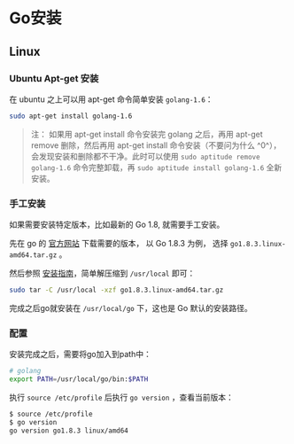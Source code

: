 # Go安装

## Linux

### Ubuntu Apt-get 安装

在 ubuntu 之上可以用 apt-get 命令简单安装 `golang-1.6`：

```bash
sudo apt-get install golang-1.6
```

> 注： 如果用 apt-get install 命令安装完 golang 之后，再用 apt-get remove 删除，然后再用 apt-get install 命令安装（不要问为什么 ^0^），会发现安装和删除都不干净。此时可以使用 `sudo aptitude remove golang-1.6` 命令完整卸载，再 `sudo aptitude install golang-1.6` 全新安装。

### 手工安装

如果需要安装特定版本，比如最新的 Go 1.8, 就需要手工安装。

先在 go 的 [官方网站](https://golang.org/dl/) 下载需要的版本， 以 Go 1.8.3 为例， 选择 `go1.8.3.linux-amd64.tar.gz` 。

然后参照 [安装指南](https://golang.org/doc/install)，简单解压缩到 `/usr/local` 即可：

```bash
sudo tar -C /usr/local -xzf go1.8.3.linux-amd64.tar.gz
```

完成之后go就安装在 `/usr/local/go` 下，这也是 Go 默认的安装路径。

### 配置

安装完成之后，需要将go加入到path中：

```bash
# golang
export PATH=/usr/local/go/bin:$PATH
```

执行 `source /etc/profile` 后执行 `go version` ，查看当前版本：

```bash
$ source /etc/profile
$ go version
go version go1.8.3 linux/amd64
```

